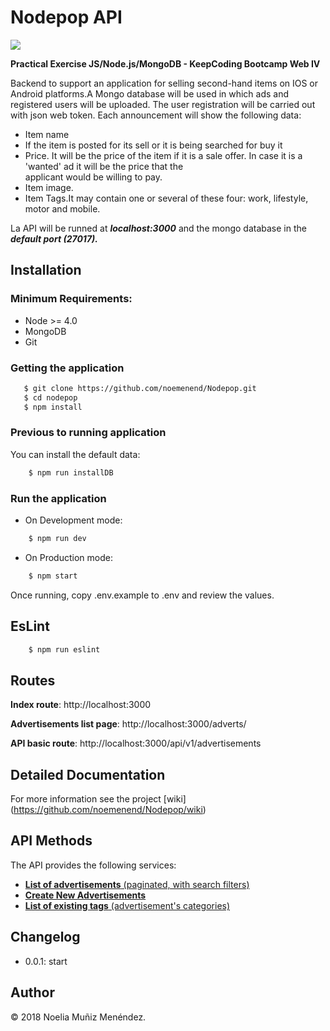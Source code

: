# Nodepop API


![](https://encrypted-tbn0.gstatic.com/images?q=tbn:ANd9GcRYrnMZSLhIMSnI-eY54gTfYjgIolAITNrP1rnugcd0RvxH_4FjIg)

**Practical Exercise JS/Node.js/MongoDB - KeepCoding Bootcamp Web IV**

Backend to support an application for selling second-hand items on IOS or Android platforms.A Mongo database will be used in which ads and registered users will be uploaded. The user registration will be carried out with json web token. Each announcement will show the following data:

   * Item name
   * If the item is posted for its sell or it is being searched for buy it
   * Price. It will be the price of the item if it is a sale offer. In case it is a 'wanted' ad it will be the price that the 	
     applicant would be willing to pay.
   * Item image. 
   * Item Tags.It may contain one or several of these four: work, lifestyle, motor and mobile.
    
 La API will be runned at ***localhost:3000*** and the mongo database in the ***default port (27017).***

## Installation

### Minimum Requirements:

- Node >= 4.0
- MongoDB
- Git

### Getting the application
 ```Bash
	$ git clone https://github.com/noemenend/Nodepop.git
	$ cd nodepop
	$ npm install
```

### Previous to running application

You can install the default data:
```Bash
	$ npm run installDB
```

### Run the application

- On Development mode:
```Bash
	$ npm run dev
```

- On Production mode:
```Bash
	$ npm start
```

Once running, copy .env.example to .env and review the values.

## EsLint
```Bash
	$ npm run eslint
```

## Routes

**Index route**: http://localhost:3000

**Advertisements list page**: http://localhost:3000/adverts/

**API basic route**: http://localhost:3000/api/v1/advertisements


## Detailed Documentation
For more information see the project [wiki] (https://github.com/noemenend/Nodepop/wiki) 

## API Methods
The API provides the following services:

- [**List of advertisements** (paginated, with search filters)](https://github.com/noemenend/Nodepop/wiki/List-of-Advertisements)
- [**Create New Advertisements**](https://github.com/noemenend/Nodepop/wiki/Create-New-Advertisements)
- [**List of existing tags** (advertisement's categories)](https://github.com/noemenend/Nodepop/wiki/List-of-existing-tags)

## Changelog

* 0.0.1: start


## Author

&copy; 2018 Noelia Muñiz Menéndez.
